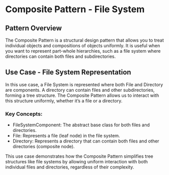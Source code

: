 # Composite Pattern - File System

## Pattern Overview
The Composite Pattern is a structural design pattern that allows you to treat individual objects and compositions of objects uniformly. It is useful when you want to represent part-whole hierarchies, such as a file system where directories can contain both files and subdirectories.

## Use Case - File System Representation
In this use case, a File System is represented where both File and Directory are components. A directory can contain files and other subdirectories, forming a tree structure. The Composite Pattern allows us to interact with this structure uniformly, whether it’s a file or a directory.

### Key Concepts:
- FileSystemComponent: The abstract base class for both files and directories.
- File: Represents a file (leaf node) in the file system.
- Directory: Represents a directory that can contain both files and other directories (composite node).

This use case demonstrates how the Composite Pattern simplifies tree structures like file systems by allowing uniform interaction with both individual files and directories, regardless of their complexity.
